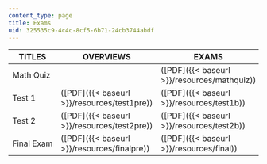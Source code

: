 ```yaml
---
content_type: page
title: Exams
uid: 325535c9-4c4c-8cf5-6b71-24cb3744abdf
---
```


| TITLES | OVERVIEWS | EXAMS | SOLUTIONS |
| --- | --- | --- | --- |
| Math Quiz | &nbsp; | ([PDF]({{< baseurl >}}/resources/mathquiz)) | ([PDF]({{< baseurl >}}/resources/mathsol)) |
| Test 1 | ([PDF]({{< baseurl >}}/resources/test1pre)) | ([PDF]({{< baseurl >}}/resources/test1b)) | ([PDF]({{< baseurl >}}/resources/test1sol)) |
| Test 2 | ([PDF]({{< baseurl >}}/resources/test2pre)) | ([PDF]({{< baseurl >}}/resources/test2b)) | ([PDF]({{< baseurl >}}/resources/test2sol)) |
| Final Exam | ([PDF]({{< baseurl >}}/resources/finalpre)) | ([PDF]({{< baseurl >}}/resources/final)) | ([PDF]({{< baseurl >}}/resources/finalsol))